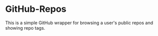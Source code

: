 # GitHub-Repos
This is a simple GitHub wrapper for browsing a user's public repos and showing repo tags.
